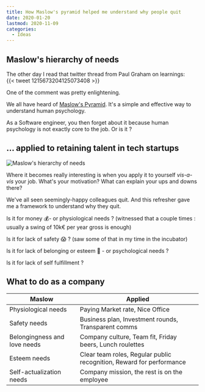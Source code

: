 ```yaml
---
title: How Maslow's pyramid helped me understand why people quit
date: 2020-01-20
lastmod: 2020-11-09
categories:
  - Ideas
---
```


## Maslow's hierarchy of needs

The other day I read that twitter thread from Paul Graham on learnings:\
{{< tweet 1215673204125073408 >}}

One of the comment was pretty enlightening.

We all have heard of [Maslow's Pyramid](https://en.wikipedia.org/wiki/Maslow%27s_hierarchy_of_needs). It's a simple and effective way to understand human psychology.

As a Software engineer, you then forget about it because human psychology is not exactly core to the job. Or is it ?

## ... applied to retaining talent in tech startups

![Maslow's hierarchy of needs](/images/uploads/maslow.jpeg "Maslow's hierarchy of needs")

Where it becomes really interesting is when you apply it to yourself *vis-a-vis* your job. What's your motivation? What can explain your ups and downs there?

We've all seen seemingly-happy colleagues quit. And this refresher gave me a framework to understand why they quit.

Is it for money 💰- or physiological needs ? (witnessed that a couple times : usually a swing of 10k€ per year gross is enough)

Is it for lack of safety 😱 ? (saw some of that in my time in the incubator)

Is it for lack of belonging or esteem 💖 - or psychological needs ?

Is it for lack of self fulfillment ?

## What to do as a company

| Maslow                       | Applied                                                        |
|------------------------------|----------------------------------------------------------------|
| Physiological needs          | Paying Market rate, Nice Office                                              |
| Safety needs                 | Business plan, Investment rounds, Transparent comms            |
| Belongingness and love needs | Company culture, Team fit, Friday beers, Lunch roulettes         |
| Esteem needs                 | Clear team roles, Regular public recognition, Reward for performance |
| Self-actualization needs     | Company mission, the rest is on the employee                   |
